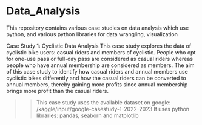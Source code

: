 # Data_Analysis
This repository contains various case studies on data analysis which use python, and various python libraries for data wrangling, visualization 

Case Study 1: Cyclistic Data Analysis
This case study explores the data of cyclistic bike users: casual riders and members of cyclistic. People who opt for one-use pass or full-day pass are considered as casual riders whereas people who have annual membership are considered as members. The aim of this case study to identify how casual riders and annual members use cyclistic bikes differently and how the casual riders can be converted to annual members, thereby gaining more profits since annual membership brings more profit than the casual riders.
>>This case study uses the available dataset on google: /kaggle/input/google-casestudy-1-2022-2023
>>It uses python libraries: pandas, seaborn and matplotlib
